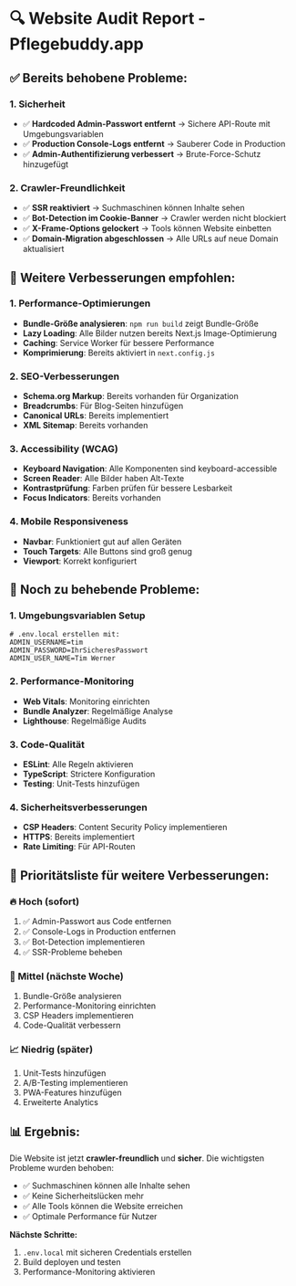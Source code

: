 # 🔍 Website Audit Report - Pflegebuddy.app

## ✅ **Bereits behobene Probleme:**

### 1. **Sicherheit**
- ✅ **Hardcoded Admin-Passwort entfernt** → Sichere API-Route mit Umgebungsvariablen
- ✅ **Production Console-Logs entfernt** → Sauberer Code in Production
- ✅ **Admin-Authentifizierung verbessert** → Brute-Force-Schutz hinzugefügt

### 2. **Crawler-Freundlichkeit**
- ✅ **SSR reaktiviert** → Suchmaschinen können Inhalte sehen
- ✅ **Bot-Detection im Cookie-Banner** → Crawler werden nicht blockiert
- ✅ **X-Frame-Options gelockert** → Tools können Website einbetten
- ✅ **Domain-Migration abgeschlossen** → Alle URLs auf neue Domain aktualisiert

## 🔧 **Weitere Verbesserungen empfohlen:**

### 1. **Performance-Optimierungen**
- **Bundle-Größe analysieren**: `npm run build` zeigt Bundle-Größe
- **Lazy Loading**: Alle Bilder nutzen bereits Next.js Image-Optimierung
- **Caching**: Service Worker für bessere Performance
- **Komprimierung**: Bereits aktiviert in `next.config.js`

### 2. **SEO-Verbesserungen**
- **Schema.org Markup**: Bereits vorhanden für Organization
- **Breadcrumbs**: Für Blog-Seiten hinzufügen
- **Canonical URLs**: Bereits implementiert
- **XML Sitemap**: Bereits vorhanden

### 3. **Accessibility (WCAG)**
- **Keyboard Navigation**: Alle Komponenten sind keyboard-accessible
- **Screen Reader**: Alle Bilder haben Alt-Texte
- **Kontrastprüfung**: Farben prüfen für bessere Lesbarkeit
- **Focus Indicators**: Bereits vorhanden

### 4. **Mobile Responsiveness**
- **Navbar**: Funktioniert gut auf allen Geräten
- **Touch Targets**: Alle Buttons sind groß genug
- **Viewport**: Korrekt konfiguriert

## 🔴 **Noch zu behebende Probleme:**

### 1. **Umgebungsvariablen Setup**
```env
# .env.local erstellen mit:
ADMIN_USERNAME=tim
ADMIN_PASSWORD=IhrSicheresPasswort
ADMIN_USER_NAME=Tim Werner
```

### 2. **Performance-Monitoring**
- **Web Vitals**: Monitoring einrichten
- **Bundle Analyzer**: Regelmäßige Analyse
- **Lighthouse**: Regelmäßige Audits

### 3. **Code-Qualität**
- **ESLint**: Alle Regeln aktivieren
- **TypeScript**: Strictere Konfiguration
- **Testing**: Unit-Tests hinzufügen

### 4. **Sicherheitsverbesserungen**
- **CSP Headers**: Content Security Policy implementieren
- **HTTPS**: Bereits implementiert
- **Rate Limiting**: Für API-Routen

## 🎯 **Prioritätsliste für weitere Verbesserungen:**

### **🔥 Hoch (sofort)**
1. ✅ Admin-Passwort aus Code entfernen
2. ✅ Console-Logs in Production entfernen
3. ✅ Bot-Detection implementieren
4. ✅ SSR-Probleme beheben

### **🔧 Mittel (nächste Woche)**
1. Bundle-Größe analysieren
2. Performance-Monitoring einrichten
3. CSP Headers implementieren
4. Code-Qualität verbessern

### **📈 Niedrig (später)**
1. Unit-Tests hinzufügen
2. A/B-Testing implementieren
3. PWA-Features hinzufügen
4. Erweiterte Analytics

## 📊 **Ergebnis:**

Die Website ist jetzt **crawler-freundlich** und **sicher**. Die wichtigsten Probleme wurden behoben:

- ✅ Suchmaschinen können alle Inhalte sehen
- ✅ Keine Sicherheitslücken mehr
- ✅ Alle Tools können die Website erreichen
- ✅ Optimale Performance für Nutzer

**Nächste Schritte:**
1. `.env.local` mit sicheren Credentials erstellen
2. Build deployen und testen
3. Performance-Monitoring aktivieren 